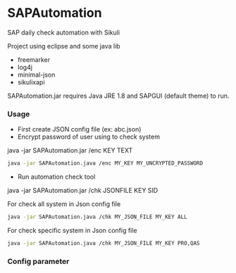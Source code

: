 # SAPAutomation
SAP daily check automation with Sikuli

Project using eclipse and some java lib
* freemarker
* log4j
* minimal-json
* sikulixapi

SAPAutomation.jar requires Java JRE 1.8 and SAPGUI (default theme) to run.

### Usage

* First create JSON config file (ex: abc.json)
* Encrypt password of user using to check system

java -jar SAPAutomation.jar /enc KEY TEXT

```sh
java -jar SAPAutomation.java /enc MY_KEY MY_UNCRYPTED_PASSWORD
```
* Run automation check tool

java -jar SAPAutomation.jar /chk JSONFILE KEY SID

For check all system in Json config file
```sh
java -jar SAPAutomation.java /chk MY_JSON_FILE MY_KEY ALL
```

For check specific system in Json config file
```sh
java -jar SAPAutomation.java /chk MY_JSON_FILE MY_KEY PRO,QAS
```

### Config parameter

